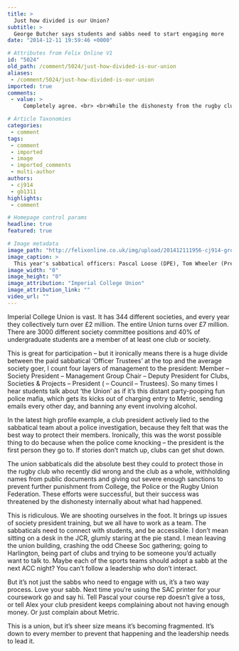 ```yaml
---
title: >
  Just how divided is our Union?
subtitle: >
  George Butcher says students and sabbs need to start engaging more
date: "2014-12-11 19:59:46 +0000"

# Attributes from Felix Online V1
id: "5024"
old_path: /comment/5024/just-how-divided-is-our-union
aliases:
 - /comment/5024/just-how-divided-is-our-union
imported: true
comments:
 - value: >
     Completely agree. <br> <br>While the dishonesty from the rugby club was, in hindsight, not the best course of action it was done out of fear that the Union would work against them; as agents who dish punishment it was in many people's minds: it was the rugby club vs the Union. This is an absurd position to be in. <br> <br>Currently loyalties of club members are to their club, then their management group (weak) then to the Union (even weaker). Clubs don't see themselves as part of the Union; it's viewed as a pot of money and the fun police. The Union does enable good new stuff to happen; unfortunately this is far too often overshadowed by the negatives: things like the attempted ban on drinking games (despite some overzealous barstaff, students are still drinking pints (sometimes quickly) in our bars.) <br> <br>So how to go about correcting this? How to get Club's to 'buy in' to the Union? I think George's idea of having a Sabb adopted by teams for one night is a good one - though not many would do it willingly, feeling that B

# Article Taxonomies
categories:
 - comment
tags:
 - comment
 - imported
 - image
 - imported_comments
 - multi-author
authors:
 - cj914
 - gb1311
highlights:
 - comment

# Homepage control params
headline: true
featured: true

# Image metadata
image_path: "http://felixonline.co.uk/img/upload/201412111956-cj914-grouptall.png"
image_caption: >
  This year's sabbatical officers: Pascal Loose (DPE), Tom Wheeler (President), Abi de Bruin (DPCS), A
image_width: "0"
image_height: "0"
image_attribution: "Imperial College Union"
image_attribution_link: ""
video_url: ""
---
```


Imperial College Union is vast. It has 344 different societies, and every year they collectively turn over £2 million. The entire Union turns over £7 million. There are 3000 different society committee positions and 40% of undergraduate students are a member of at least one club or society.

This is great for participation – but it ironically means there is a huge divide between the paid sabbatical ‘Officer Trustees’ at the top and the average society goer, I count four layers of management to the president: Member – Society President – Management Group Chair – Deputy President for Clubs, Societies & Projects – President ( – Council – Trustees). So many times I hear students talk about ‘the Union’ as if it’s this distant party-pooping fun police mafia, which gets its kicks out of charging entry to Metric, sending emails every other day, and banning any event involving alcohol.

In the latest high profile example, a club president actively lied to the sabbatical team about a police investigation, because they felt that was the best way to protect their members. Ironically, this was the worst possible thing to do because when the police come knocking – the president is the first person they go to. If stories don’t match up, clubs can get shut down.

The union sabbaticals did the absolute best they could to protect those in the rugby club who recently did wrong and the club as a whole, withholding names from public documents and giving out severe enough sanctions to prevent further punishment from College, the Police or the Rugby Union Federation. These efforts were successful, but their success was threatened by the dishonesty internally about what had happened.

This is ridiculous. We are shooting ourselves in the foot. It brings up issues of society president training, but we all have to work as a team. The sabbaticals need to connect with students, and be accessible. I don’t mean sitting on a desk in the JCR, glumly staring at the pie stand. I mean leaving the union building, crashing the odd Cheese Soc gathering; going to Harlington, being part of clubs and trying to be someone you’d actually want to talk to. Maybe each of the sports teams should adopt a sabb at the next ACC night? You can’t follow a leadership who don’t interact.

But it’s not just the sabbs who need to engage with us, it’s a two way process. Love your sabb. Next time you’re using the SAC printer for your coursework go and say hi. Tell Pascal your course rep doesn’t give a toss, or tell Alex your club president keeps complaining about not having enough money. Or just complain about Metric.

This is a union, but it’s sheer size means it’s becoming fragmented. It’s down to every member to prevent that happening and the leadership needs to lead it.
